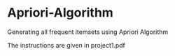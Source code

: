 # Apriori-Algorithm
Generating all frequent itemsets using Apriori Algorithm

The instructions are given in project1.pdf 
